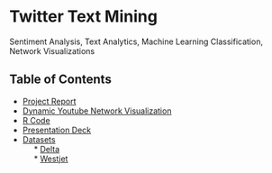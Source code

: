 # Twitter Text Mining
Sentiment Analysis, Text Analytics, Machine Learning Classification, Network Visualizations 

## Table of Contents

* [Project Report](https://github.com/amir-ghaderi/Twitter-Text-Mining/blob/master/Final%20Report.pdf) 
* [Dynamic Youtube Network Visualization](https://www.youtube.com/watch?v=8a-zlpj1YF0&t=16s) 
* [R Code](https://github.com/amir-ghaderi/Twitter-Text-Mining/blob/master/R%20Code.R) 
* [Presentation Deck](https://github.com/amir-ghaderi/Twitter-Text-Mining/blob/master/Presentation%20Deck.pptx) 
* [Datasets](https://github.com/amir-ghaderi/Twitter-Text-Mining/tree/master/Datasets) 
<br>&nbsp;&nbsp;&nbsp;&nbsp; * [Delta](https://github.com/amir-ghaderi/Twitter-Text-Mining/blob/master/Datasets/delta1.txt)
<br>&nbsp;&nbsp;&nbsp;&nbsp; * [Westjet](https://github.com/amir-ghaderi/Twitter-Text-Mining/blob/master/Datasets/westjet1.txt)
